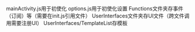 mainActivity.js用于初使化
options.js用于初使化设置
Functions文件夹存事件（订阅）等（需要在init.js引用文件）
UserInterfaces文件夹存UI文件（跨文件调用需要注册UI）
UserInterfaces/TemplateList存模板